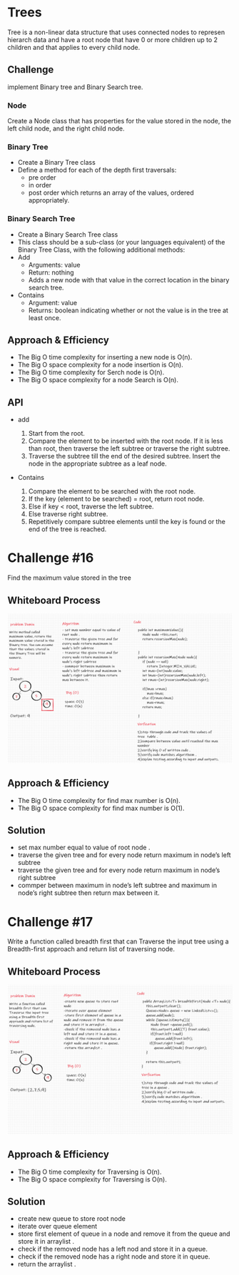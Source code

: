 # Trees

Tree is a non-linear data structure that uses connected nodes to represen hierarch data and have a root node that have 0 or more children up to 2 children and that applies to every child node.

## Challenge

implement Binary tree and Binary Search tree.

### Node

Create a Node class that has properties for the value stored in the node, the left child node, and the right child node.

### Binary Tree

* Create a Binary Tree class
* Define a method for each of the depth first traversals:
  * pre order
  * in order
  * post order which returns an array of the values, ordered appropriately.

### Binary Search Tree

* Create a Binary Search Tree class
* This class should be a sub-class (or your languages equivalent) of the Binary Tree Class, with the following additional methods:
* Add
  * Arguments: value
  * Return: nothing
  * Adds a new node with that value in the correct location in the binary search tree.
* Contains
  * Argument: value
  * Returns: boolean indicating whether or not the value is in the tree at least once.

## Approach & Efficiency

* The Big O time complexity for inserting a new node is O(n).
* The Big O space complexity for a node insertion is O(n).
* The Big O time complexity for Serch node is O(n).
* The Big O space complexity for a node Search is O(n).

## API

* add
   1. Start from the root.
   2. Compare the element to be inserted with the root node. If it is less than root, then traverse the left subtree or traverse the right subtree.
   3. Traverse the subtree till the end of the desired subtree. Insert the node in the appropriate subtree as a leaf node.

* Contains
    1. Compare the element to be searched with the root node.
    2. If the key (element to be searched) = root, return root node.
    3. Else if key < root, traverse the left subtree.
    4. Else traverse right subtree.
    5. Repetitively compare subtree elements until the key is found or the end of the tree is reached.

# Challenge #16

Find the maximum value stored in the tree

## Whiteboard Process

![Whiteboard Process](maxNumber.png)
## Approach & Efficiency

* The Big O time complexity for find max number is O(n).
* The Big O space complexity for find max number is O(1).

## Solution

* set max number equal to value of root node .
* traverse the given tree and for every node return maximum in node’s left subtree
* traverse the given tree and for every node return maximum in node’s right subtree
* commper between maximum in node’s left subtree and maximum in node’s right subtree then return max between it.

# Challenge #17

Write a function called breadth first that can Traverse the input tree using a Breadth-first approach and return list of traversing node.

## Whiteboard Process

![Whiteboard Process](tree-breadth-first.png)

## Approach & Efficiency

* The Big O time complexity for Traversing is O(n).
* The Big O space complexity for Traversing is O(n).

## Solution

* create new queue to store root node
* iterate over queue element
* store first element of queue in a node and remove it from the queue and store it in arraylist .
* check if the removed node has a left nod and store it in a queue.
* check if the removed node has a right node and store it in queue.
* return the arraylist .  